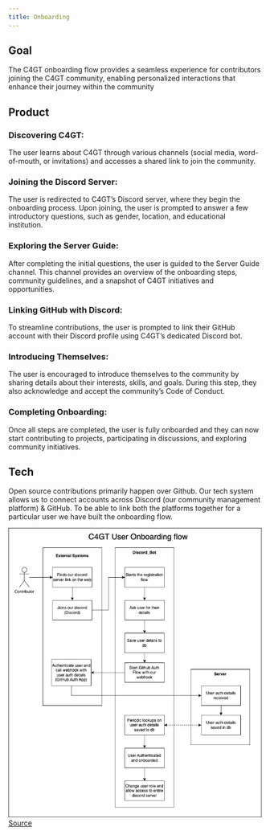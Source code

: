 ```yaml
---
title: Onboarding
---
```


<head>
  <title>C4GT - Onboarding</title>
 </head>

## Goal

The C4GT onboarding flow provides a seamless experience for contributors joining the C4GT community,
enabling personalized interactions that enhance their journey within the community

## Product

### Discovering C4GT:

The user learns about C4GT through various channels (social media, word-of-mouth, or invitations)
and accesses a shared link to join the community.

### Joining the Discord Server:

The user is redirected to C4GT’s Discord server, where they begin the onboarding process.
Upon joining, the user is prompted to answer a few introductory questions, such as gender, location,
and educational institution.

### Exploring the Server Guide:

After completing the initial questions, the user is guided to the Server Guide channel.
This channel provides an overview of the onboarding steps, community guidelines, and a snapshot of
C4GT initiatives and opportunities.

### Linking GitHub with Discord:

To streamline contributions, the user is prompted to link their GitHub account with their Discord
profile using C4GT’s dedicated Discord bot.

### Introducing Themselves:

The user is encouraged to introduce themselves to the community by sharing details about their
interests, skills, and goals.
During this step, they also acknowledge and accept the community’s Code of Conduct.

### Completing Onboarding:

Once all steps are completed, the user is fully onboarded and they can now start contributing to
projects, participating in discussions, and exploring community initiatives.

## Tech

Open source contributions primarily happen over Github. Our tech system allows us to connect
accounts across Discord (our community management platform) & GitHub. To be able to link both the
platforms together for a particular user we have built the onboarding flow.

![C4GT User Onboarding flow](../.assets/C4GT-Onboarding.jpg)
[Source](https://drive.google.com/file/d/1hzB6voh36gB87t9LrPLWLlBboRl2bziM/view?usp=sharing)
